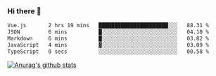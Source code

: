 ### Hi there 👋



<!--
**webB1an/webB1an** is a ✨ _special_ ✨ repository because its `README.md` (this file) appears on your GitHub profile.

Here are some ideas to get you started:

- 🔭 I’m currently working on ...
- 🌱 I’m currently learning ...
- 👯 I’m looking to collaborate on ...
- 🤔 I’m looking for help with ...
- 💬 Ask me about ...
- 📫 How to reach me: ...
- 😄 Pronouns: ...
- ⚡ Fun fact: ...
-->

<!--START_SECTION:waka-->

```txt
Vue.js       2 hrs 19 mins   ██████████████████████░░░   88.31 %
JSON         6 mins          █░░░░░░░░░░░░░░░░░░░░░░░░   04.10 %
Markdown     6 mins          █░░░░░░░░░░░░░░░░░░░░░░░░   03.82 %
JavaScript   4 mins          ▓░░░░░░░░░░░░░░░░░░░░░░░░   03.09 %
TypeScript   0 secs          ░░░░░░░░░░░░░░░░░░░░░░░░░   00.58 %
```

<!--END_SECTION:waka-->


[![Anurag's github stats](https://github-readme-stats.vercel.app/api?username=webB1an&show_icons=true&theme=radical)](https://github.com/anuraghazra/github-readme-stats)

